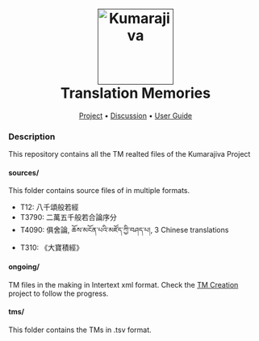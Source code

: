 <h1 align="center">
  <br>
  <a href=""><img src="https://avatars.githubusercontent.com/u/113319833?s=400&u=92aa22ef97dfb673e5dd10928476a26e9f7610b7&v=4" alt="Kumarajiva" width="150"></a>
  <br>
  Translation Memories
  <br>
</h1>

<p align="center">
  <a href="https://github.com/orgs/The-Kumarajiva-Project/projects/1">Project</a> •
  <a href="https://github.com/orgs/The-Kumarajiva-Project/discussions">Discussion</a> •
  <a href="https://github.com/The-Kumarajiva-Project/BO-to-ZH-TM/wiki">User Guide</a>
</p>

### Description
This repository contains all the TM realted files of the Kumarajiva Project

#### sources/
This folder contains source files of in multiple formats. 
- T12: 八千頌般若經
- T3790: 二萬五千般若合論序分
- T4090: 俱舍論, ཆོས་མངོན་པའི་མཛོད་ཀྱི་བཤད་པ།, 3 Chinese translations
- T310: 《大寶積經》

#### ongoing/
TM files in the making in Intertext xml format. Check the [TM Creation](https://github.com/orgs/The-Kumarajiva-Project/projects/1) project to follow the progress. 


#### tms/
This folder contains the TMs in .tsv format.
